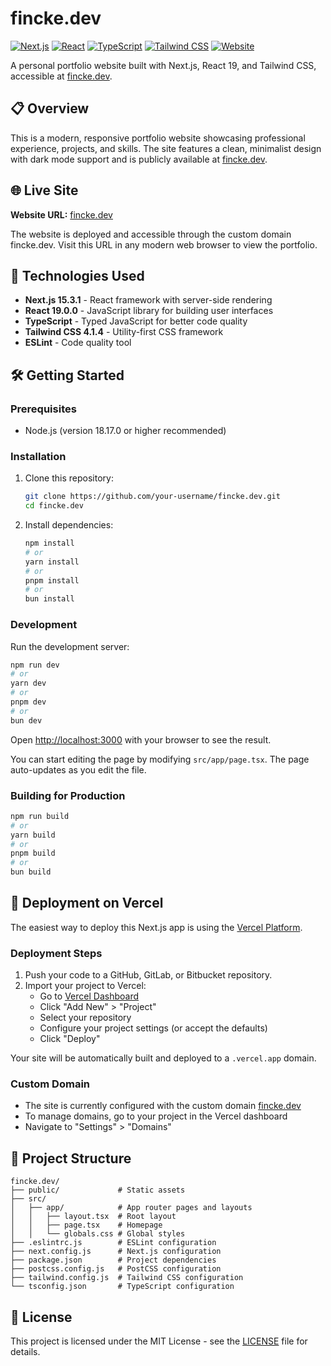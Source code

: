 # fincke.dev

[![Next.js](https://img.shields.io/badge/Next.js-15.3.1-000000?style=flat-square&logo=next.js)](https://nextjs.org/)
[![React](https://img.shields.io/badge/React-19.0.0-61DAFB?style=flat-square&logo=react)](https://react.dev/)
[![TypeScript](https://img.shields.io/badge/TypeScript-5-3178C6?style=flat-square&logo=typescript)](https://www.typescriptlang.org/)
[![Tailwind CSS](https://img.shields.io/badge/Tailwind-4.1.4-38B2AC?style=flat-square&logo=tailwind-css)](https://tailwindcss.com/)
[![Website](https://img.shields.io/badge/Website-Live-success?style=flat-square&logo=vercel)](https://fincke.dev)

A personal portfolio website built with Next.js, React 19, and Tailwind CSS, accessible at [fincke.dev](https://fincke.dev).

## 📋 Overview

This is a modern, responsive portfolio website showcasing professional experience, projects, and skills. The site features a clean, minimalist design with dark mode support and is publicly available at [fincke.dev](https://fincke.dev).

## 🌐 Live Site

**Website URL:** [fincke.dev](https://fincke.dev)

The website is deployed and accessible through the custom domain fincke.dev. Visit this URL in any modern web browser to view the portfolio.

## 🚀 Technologies Used

- **Next.js 15.3.1** - React framework with server-side rendering
- **React 19.0.0** - JavaScript library for building user interfaces
- **TypeScript** - Typed JavaScript for better code quality
- **Tailwind CSS 4.1.4** - Utility-first CSS framework
- **ESLint** - Code quality tool

## 🛠️ Getting Started

### Prerequisites

- Node.js (version 18.17.0 or higher recommended)

### Installation

1. Clone this repository:
   ```bash
   git clone https://github.com/your-username/fincke.dev.git
   cd fincke.dev
   ```

2. Install dependencies:
   ```bash
   npm install
   # or
   yarn install
   # or
   pnpm install
   # or
   bun install
   ```

### Development

Run the development server:
```bash
npm run dev
# or
yarn dev
# or
pnpm dev
# or
bun dev
```

Open [http://localhost:3000](http://localhost:3000) with your browser to see the result.

You can start editing the page by modifying `src/app/page.tsx`. The page auto-updates as you edit the file.

### Building for Production

```bash
npm run build
# or
yarn build
# or
pnpm build
# or
bun build
```

## 🚢 Deployment on Vercel

The easiest way to deploy this Next.js app is using the [Vercel Platform](https://vercel.com).

### Deployment Steps

1. Push your code to a GitHub, GitLab, or Bitbucket repository.
2. Import your project to Vercel:
   - Go to [Vercel Dashboard](https://vercel.com/dashboard)
   - Click "Add New" > "Project"
   - Select your repository
   - Configure your project settings (or accept the defaults)
   - Click "Deploy"

Your site will be automatically built and deployed to a `.vercel.app` domain.

### Custom Domain

- The site is currently configured with the custom domain [fincke.dev](https://fincke.dev)
- To manage domains, go to your project in the Vercel dashboard
- Navigate to "Settings" > "Domains"

## 📁 Project Structure

```
fincke.dev/
├── public/             # Static assets
├── src/
│   ├── app/            # App router pages and layouts
│   │   ├── layout.tsx  # Root layout
│   │   ├── page.tsx    # Homepage
│   │   └── globals.css # Global styles
├── .eslintrc.js        # ESLint configuration
├── next.config.js      # Next.js configuration
├── package.json        # Project dependencies
├── postcss.config.js   # PostCSS configuration
├── tailwind.config.js  # Tailwind CSS configuration
└── tsconfig.json       # TypeScript configuration
```

## 📄 License

This project is licensed under the MIT License - see the [LICENSE](LICENSE) file for details.